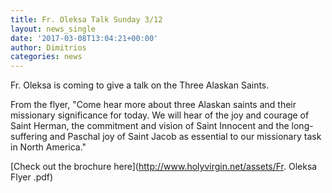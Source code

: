 ```yaml
---
title: Fr. Oleksa Talk Sunday 3/12
layout: news_single
date: '2017-03-08T13:04:21+00:00'
author: Dimitrios
categories: news
---
```

Fr. Oleksa is coming to give a talk on the Three Alaskan Saints.

From the flyer, "Come hear more about three Alaskan saints and their missionary significance for today. We will hear of the joy and courage of Saint Herman, the commitment and vision of Saint Innocent and the long-suffering and Paschal joy of Saint Jacob as essential to our missionary task in North America."

[Check out the brochure here](http://www.holyvirgin.net/assets/Fr. Oleksa Flyer .pdf)